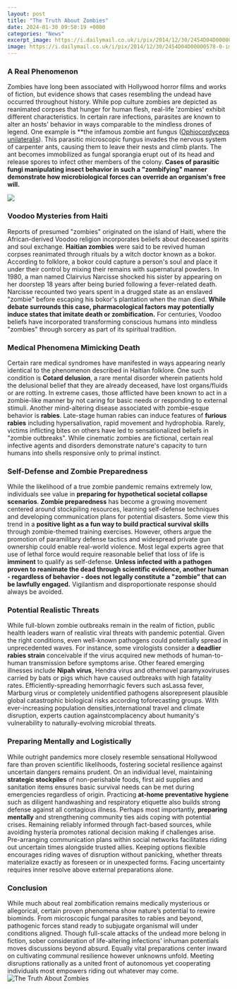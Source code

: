```yaml
---
layout: post
title: "The Truth About Zombies"
date: 2024-01-30 09:50:19 +0000
categories: "News"
excerpt_image: https://i.dailymail.co.uk/i/pix/2014/12/30/2454D04D00000578-0-image-a-58_1419949060780.jpg
image: https://i.dailymail.co.uk/i/pix/2014/12/30/2454D04D00000578-0-image-a-58_1419949060780.jpg
---
```


### A Real Phenomenon 
Zombies have long been associated with Hollywood horror films and works of fiction, but evidence shows that cases resembling the undead have occurred throughout history. While pop culture zombies are depicted as reanimated corpses that hunger for human flesh, real-life 'zombies' exhibit different characteristics. In certain rare infections, parasites are known to alter an hosts' behavior in ways comparable to the mindless drones of legend. 
One example is **the infamous zombie ant fungus ([Ophiocordyceps unilateralis](https://fistore.mysenprints.com/collection/ake)). This parasitic microscopic fungus invades the nervous system of carpenter ants, causing them to leave their nests and climb plants. The ant becomes immobilized as fungal sporangia erupt out of its head and release spores to infect other members of the colony. **Cases of parasitic fungi manipulating insect behavior in such a "zombifying" manner demonstrate how microbiological forces can override an organism's free will.**

![](http://www.keyszombieguide.com/wp-content/uploads/2013/02/Truth_About_Zombies.jpg)
### Voodoo Mysteries from Haiti 
Reports of presumed "zombies" originated on the island of Haiti, where the African-derived Voodoo religion incorporates beliefs about deceased spirits and soul exchange. **Haitian zombies** were said to be revived human corpses reanimated through rituals by a witch doctor known as a bokor. According to folklore, a bokor could capture a person's soul and place it under their control by mixing their remains with supernatural powders. 
In 1980, a man named Clairvius Narcisse shocked his sister by appearing on her doorstep 18 years after being buried following a fever-related death. Narcisse recounted two years spent in a drugged state as an enslaved "zombie" before escaping his bokor's plantation when the man died. **While debate surrounds this case, pharmacological factors may potentially induce states that imitate death or zombification.** For centuries, Voodoo beliefs have incorporated transforming conscious humans into mindless "zombies" through sorcery as part of its spiritual tradition.
### Medical Phenomena Mimicking Death  
Certain rare medical syndromes have manifested in ways appearing nearly identical to the phenomenon described in Haitian folklore. One such condition is **Cotard delusion**, a rare mental disorder wherein patients hold the delusional belief that they are already deceased, have lost organs/fluids or are rotting. In extreme cases, those afflicted have been known to act in a zombie-like manner by not caring for basic needs or responding to external stimuli. 
Another mind-altering disease associated with zombie-esque behavior is **rabies**. Late-stage human rabies can induce features of **furious rabies** including hypersalivation, rapid movement and hydrophobia. Rarely, victims inflicting bites on others have led to sensationalized beliefs in "zombie outbreaks". While cinematic zombies are fictional, certain real infective agents and disorders demonstrate nature's capacity to turn humans into shells responsive only to primal instinct.
### Self-Defense and Zombie Preparedness
While the likelihood of a true zombie pandemic remains extremely low, individuals see value in **preparing for hypothetical societal collapse scenarios**. **Zombie preparedness** has become a growing movement centered around stockpiling resources, learning self-defense techniques and developing communication plans for potential disasters. Some view this trend in a **positive light as a fun way to build practical survival skills** through zombie-themed training exercises.
However, others argue the promotion of paramilitary defense tactics and widespread private gun ownership could enable real-world violence. Most legal experts agree that use of lethal force would require reasonable belief that loss of life is **imminent** to qualify as self-defense. **Unless infected with a pathogen proven to reanimate the dead through scientific evidence, another human - regardless of behavior - does not legally constitute a "zombie" that can be lawfully engaged.** Vigilantism and disproportionate response should always be avoided.
### Potential Realistic Threats 
While full-blown zombie outbreaks remain in the realm of fiction, public health leaders warn of realistic viral threats with pandemic potential. Given the right conditions, even well-known pathogens could potentially spread in unprecedented waves. For instance, some virologists consider a **deadlier rabies strain** conceivable if the virus acquired new methods of human-to-human transmission before symptoms arise.
Other feared emerging illnesses include **Nipah virus**, Hendra virus and othernovel paramyxoviruses carried by bats or pigs which have caused outbreaks with high fatality rates. Efficiently-spreading hemorrhagic fevers such asLassa fever, Marburg virus or completely unidentified pathogens alsorepresent plausible global catastrophic biological risks according toforecasting groups. With ever-increasing population densities,international travel and climate disruption, experts caution againstcomplacency about humanity's vulnerability to naturally-evolving microbial threats.
### Preparing Mentally and Logistically 
While outright pandemics more closely resemble sensational Hollywood fare than proven scientific likelihoods, fostering societal resilience against uncertain dangers remains prudent. On an individual level, maintaining **strategic stockpiles** of non-perishable foods, first aid supplies and sanitation items ensures basic survival needs can be met during emergencies regardless of origin. Practicing **at-home preventative hygiene** such as diligent handwashing and respiratory etiquette also builds strong defense against all contagious illness.
Perhaps most importantly, **preparing mentally** and strengthening community ties aids coping with potential crises. Remaining reliably informed through fact-based sources, while avoiding hysteria promotes rational decision making if challenges arise. Pre-arranging communication plans within social networks facilitates riding out uncertain times alongside trusted allies. Keeping options flexible encourages riding waves of disruption without panicking, whether threats materialize exactly as foreseen or in unexpected forms. Facing uncertainty requires inner resolve above external preparations alone.
### Conclusion 
While much about real zombification remains medically mysterious or allegorical, certain proven phenomena show nature’s potential to rewire biominds. From microscopic fungal parasites to rabies and beyond, pathogenic forces stand ready to subjugate organismal will under conditions aligned. Though full-scale attacks of the undead more belong in fiction, sober consideration of life-altering infections’ inhuman potentials moves discussions beyond absurd. Equally vital preparations center inward on cultivating communal resilience however unknowns unfold. Meeting disruptions rationally as a united front of autonomous yet cooperating individuals most empowers riding out whatever may come.
![The Truth About Zombies](https://i.dailymail.co.uk/i/pix/2014/12/30/2454D04D00000578-0-image-a-58_1419949060780.jpg)